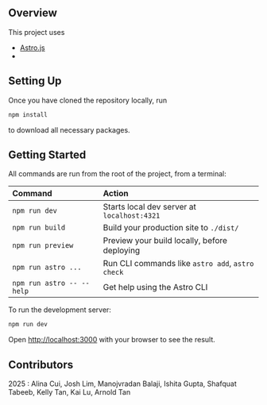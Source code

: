 
## Overview

This project uses

- [Astro.js](https://docs.astro.build/en/getting-started/)
- 

## Setting Up

Once you have cloned the repository locally, run

```bash
npm install
```

to download all necessary packages.


## Getting Started

All commands are run from the root of the project, from a terminal:

| Command                   | Action                                           |
| :------------------------ | :----------------------------------------------- |
| `npm run dev`             | Starts local dev server at `localhost:4321`      |
| `npm run build`           | Build your production site to `./dist/`          |
| `npm run preview`         | Preview your build locally, before deploying     |
| `npm run astro ...`       | Run CLI commands like `astro add`, `astro check` |
| `npm run astro -- --help` | Get help using the Astro CLI                     |


To run the development server:

```bash
npm run dev
```

Open [http://localhost:3000](http://localhost:3000) with your browser to see the result.

## Contributors

2025 : Alina Cui, Josh Lim, Manojvradan Balaji, Ishita Gupta, Shafquat Tabeeb, Kelly Tan, Kai Lu, Arnold Tan

